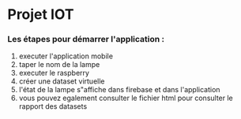 <h1>Projet IOT</h1>
        <h3>Les étapes pour démarrer l'application :</h3>
        <ol>
        <li>executer l'application mobile</li>
        <li>taper le nom de la lampe</li>
    <li>executer le raspberry </li>
    <li>créer une dataset virtuelle</li>
    <li>l'état de la lampe s"affiche dans firebase et dans l'application</li>
    <li>vous pouvez egalement consulter le fichier html pour consulter le rapport des datasets</li>
        </ol>
        
        




```R

```
